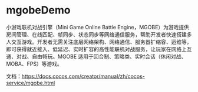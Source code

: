 # mgobeDemo
小游戏联机对战引擎（Mini Game Online Battle Engine，MGOBE）为游戏提供房间管理、在线匹配、帧同步、状态同步等网络通信服务，帮助开发者快速搭建多人交互游戏。开发者无需关注底层网络架构、网络通信、服务器扩缩容、运维等，即可获得就近接入、低延迟、实时扩容的高性能联机对战服务，让玩家在网络上互通、对战、自由畅玩。MGOBE 适用于回合制、策略类、实时会话（休闲对战、MOBA、FPS）等游戏。

文档：https://docs.cocos.com/creator/manual/zh/cocos-service/mgobe.html


